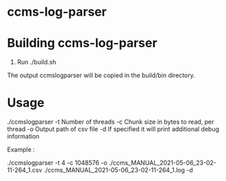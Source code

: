 # ccms-log-parser

# Building ccms-log-parser

1. Run ./build.sh

The output ccmslogparser will be copied in the build/bin directory.

# Usage

./ccmslogparser 
-t <arg> Number of threads
-c <arg> Chunk size in bytes to read, per thread
-o <arg> Output path of csv file
-d If specified it will print additional debug information



Example :

./ccmslogparser -t 4 -c 1048576 -o ./ccms_MANUAL_2021-05-06_23-02-11-264_1.csv ./ccms_MANUAL_2021-05-06_23-02-11-264_1.log -d

